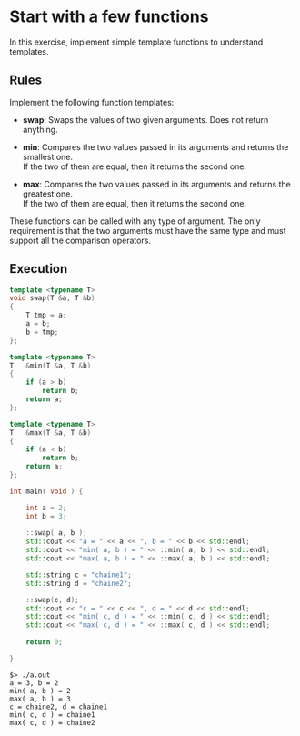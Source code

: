 # Start with a few functions
In this exercise, implement simple template functions to understand templates.

## Rules
Implement the following function templates:

* **swap**: Swaps the values of two given arguments. Does not return anything.

* **min**: Compares the two values passed in its arguments and returns the smallest one.   
  If the two of them are equal, then it returns the second one.

* **max**: Compares the two values passed in its arguments and returns the greatest one.   
  If the two of them are equal, then it returns the second one.
  
These functions can be called with any type of argument. The only requirement is that the two arguments must have the same type and must support all the comparison operators.

## Execution
```cpp
template <typename T>
void swap(T &a, T &b)
{
	T tmp = a;
	a = b;
	b = tmp;
};

template <typename T>
T	&min(T &a, T &b)
{
	if (a > b)
		return b;
	return a;
};

template <typename T>
T	&max(T &a, T &b)
{
	if (a < b)
		return b;
	return a;
};
```
```cpp
int main( void ) {

	int a = 2;
	int b = 3;
	
	::swap( a, b );
	std::cout << "a = " << a << ", b = " << b << std::endl;
	std::cout << "min( a, b ) = " << ::min( a, b ) << std::endl;
	std::cout << "max( a, b ) = " << ::max( a, b ) << std::endl;

	std::string c = "chaine1";
	std::string d = "chaine2";

	::swap(c, d);
	std::cout << "c = " << c << ", d = " << d << std::endl;
	std::cout << "min( c, d ) = " << ::min( c, d ) << std::endl;
	std::cout << "max( c, d ) = " << ::max( c, d ) << std::endl;
	
	return 0;

}
```
```
$> ./a.out
a = 3, b = 2
min( a, b ) = 2
max( a, b ) = 3
c = chaine2, d = chaine1
min( c, d ) = chaine1
max( c, d ) = chaine2
```
